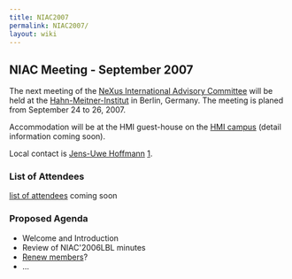 ```yaml
---
title: NIAC2007
permalink: NIAC2007/
layout: wiki
---
```


NIAC Meeting - September 2007
-----------------------------

The next meeting of the [ NeXus International Advisory
Committee](NIAC "wikilink") will be held at the
[Hahn-Meitner-Institut](http://www.hmi.de) in Berlin, Germany. The
meeting is planed from September 24 to 26, 2007.

Accommodation will be at the HMI guest-house on the [HMI
campus](http://www.hmi.de/hmi/standorte_en.html#Wannsee) (detail
information coming soon).

Local contact is [ Jens-Uwe
Hoffmann](User%3AJens-Uwe_Hoffmann "wikilink")
[1](mailto:hoffmann-j@hmi.de).

### List of Attendees

[list of attendees](NIAC2007_attendees "wikilink") coming soon

### Proposed Agenda

-   Welcome and Introduction
-   Review of NIAC'2006LBL minutes
-   [Renew members](Membership_Dates "wikilink")?
-   ...

